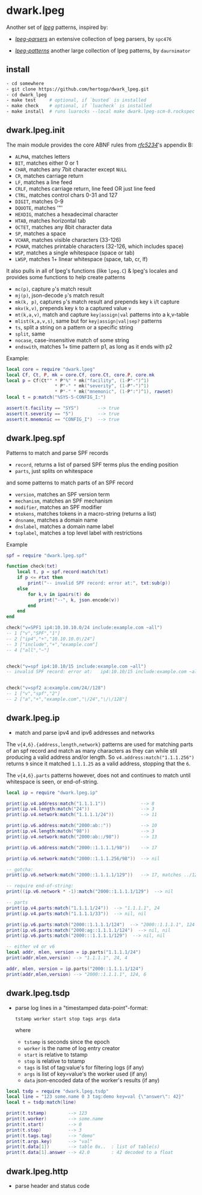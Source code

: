 # dwark.lpeg

Another set of [*lpeg*](http://www.inf.puc-rio.br/~roberto/lpeg/) patterns,
inspired by:
- [*lpeg-parsers*](https://github.com/spc476/LPeg-Parsers)
  an extensive collection of lpeg parsers, by `spc476`

- [*lpeg-patterns*](https://github.com/daurnimator/lpeg_patterns)
  another large collection of lpeg patterns, by `daurnimator`

## install

```bash
- cd somewhere
- git clone https://github.com/hertogp/dwark_lpeg.git
- cd dwark_lpeg
- make test     # optional, if `busted` is installed
- make check    # optional, if `luacheck` is installed
- make install  # runs luarocks --local make dwark.lpeg-scm-0.rockspec
```


## dwark.lpeg.init

The main module provides the core ABNF rules from
[*rfc5234*](http://www.rfc-editor.org/rfc/rfc5234.html#appendix-B)'s appendix
B:

- `ALPHA`, matches letters
- `BIT`, matches either 0 or 1
- `CHAR`, matches any 7bit character except `NULL`
- `CR`, matches carriage return
- `LF`, matches a line feed
- `CRLF`, matches carriage return, line feed OR just line feed
- `CTRL`, matches control chars 0-31 and 127
- `DIGIT`, matches 0-9
- `DQUOTE`, matches '"'
- `HEXDIG`, matches a hexadecimal character
- `HTAB`, matches horizontal tab
- `OCTET`, matches any 8bit character data
- `SP`, matches a space
- `VCHAR`, matches visible characters (33-126)
- `PCHAR`, matches printable characters (32-126, which includes space)
- `WSP`, matches a single whitespace (space or tab)
- `LWSP`, matches 1+ linear whitespace (space, tab, cr, lf)

It also pulls in all of lpeg's functions (like `lpeg.C`) & lpeg's locales and
provides some functions to help create patterns

- `mc(p)`, capture `p`'s match result
- `mj(p)`, json-decode `p`'s match result
- `mk(k, p)`, captures `p`'s match result and prepends key `k` i/t capture
- `mkv(k,v)`, prepends key `k` to a captured value `v`
- `mt(k,a,v)`, match and capture `key|assign|val` patterns into a k,v-table
- `mlist(k,a,v,s)`, same but for `key|assign|val|sep?` patterns
- `ts`, split a string on a pattern or a specific string
- `split`, same
- `nocase`, case-insensitive match of some string
- `endswith`, matches 1+ time pattern p1, as long as it ends with p2

Example:

```lua
local core = require "dwark.lpeg"
local Cf, Ct, P, mk = core.Cf, core.Ct, core.P, core.mk
local p = Cf(Ct"" * P"%" * mk("facility", (1-P"-")^1)
                  * P"-" * mk("severity", (1-P"-")^1)
                  * P"-" * mk("mnemonic", (1-P":")^1), rawset)
local t = p:match("%SYS-5-CONFIG_I:")

assert(t.facility == "SYS")       --> true
assert(t.severity == "5")         --> true
assert(t.mnemonic == "CONFIG_I")  --> true
```

## dwark.lpeg.spf

Patterns to match and parse SPF records

- `record`, returns a list of parsed SPF terms plus the ending position
- `parts`, just splits on whitespace

and some patterns to match parts of an SPF record

- `version`, matches an SPF version term
- `mechanism`, matches an SPF mechanism
- `modifier`, matches an SPF modifier
- `mtokens`, matches tokens in a macro-string (returns a list)
- `dnsname`, matches a domain name
- `dnslabel`, matches a domain name label
- `toplabel`, matches a top level label with restrictions

Example

```lua
spf = require "dwark.lpeg.spf"

function check(txt)
    local t, p = spf.record:match(txt)
    if p <= #txt then
        print("-- invalid SPF record: error at:", txt:sub(p))
    else
        for k,v in ipairs(t) do
            print("--", k, json.encode(v))
        end
    end
end

check("v=SPF1 ip4:10.10.10.0/24 include:example.com ~all")
-- 1 ["v","SPF","1"]
-- 2 ["ip4","+","10.10.10.0\/24"]
-- 3 ["include","+","example.com"]
-- 4 ["all","~"]


check("v=spf ip4:10.10/15 include:example.com ~all")
-- invalid SPF record: error at:   ip4:10.10/15 include:example.com ~all


check("v=spf2 a:example.com/24//128")
-- 1 ["v","spf","2"]
-- 2 ["a","+","example.com","\/24","\/\/128"]
```

## dwark.lpeg.ip

- match and parse ipv4 and ipv6 addresses and networks

The `v{4,6}.{address,length,network}` patterns are used for matching parts of
an spf record and match as many characters as they can while stil producing a
valid address and/or length.  So `v4.address:match("1.1.1.256")` returns `9`
since it matched `1.1.1.25` as a valid address, stopping that the `6`.

The `v{4,6}.parts` patterns however, does not and continues to match until
whitespace is seen, or end-of-string.


```lua
local ip = require "dwark.lpeg.ip"

print(ip.v4.address:match("1.1.1.1"))             --> 8
print(ip.v4.length:match("24"))                   --> 3
print(ip.v4.network:match("1.1.1.1/24"))          --> 11

print(ip.v6.address:match("2000:ab::"))           --> 10
print(ip.v4.length:match("98"))                   --> 3
print(ip.v4.network:match("2000:ab::/98"))        --> 13

print(ip.v6.address:match("2000::1.1.1.1/98"))    --> 17

print(ip.v6.network:match("2000::1.1.1.256/98"))  --> nil

-- gotcha:
print(ip.v6.network:match("2000::1.1.1.1/129"))   --> 17, matches ../12

-- require end-of-string:
print((ip.v6.network * -1):match("2000::1.1.1.1/129")  --> nil

-- parts
print(ip.v4.parts:match("1.1.1.1/24"))  --> "1.1.1.1", 24
print(ip.v4.parts:match("1.1.1.1/33"))  --> nil, nil

print(ip.v6.parts:match("2000::1.1.1.1/124")  --> "2000::1.1.1.1", 124
print(ip.v6.parts:match("2000:ag::1.1.1.1/124")  --> nil, nil
print(ip.v6.parts:match("2000:::1.1.1.1/129")  --> nil, nil

-- either v4 or v6
local addr, mlen, version = ip.parts("1.1.1.1/24")
print(addr,mlen,version) --> "1.1.1.1", 24, 4

addr, mlen, version = ip.parts("2000::1.1.1.1/124")
print(addr,mlen,version) --> "2000::1.1.1.1", 124, 6
```


## dwark.lpeg.tsdp

- parse log lines in a "timestamped data-point"-format:

    `tstamp worker start stop tags args data`

    where
     - `tstamp` is seconds since the epoch
     - `worker` is the name of log entry creator
     - `start`  is relative to tstamp
     - `stop`   is relative to tstamp
     - `tags`   is list of tag:value's for filtering logs (if any)
     - `args`   is list of key=value's the worker used (if any)
     - `data`   json-encoded data of the worker's results (if any)

```lua
local tsdp = require "dwark.lpeg.tsdp"
local line = "123 some.name 0 3 tag:demo key=val {\"answer\": 42}"
local t = tsdp:match(line)

print(t.tstamp)        --> 123
print(t.worker)        --> some.name
print(t.start)         --> 0
print(t.stop)          --> 3
print(t.tags.tag)      --> "demo"
print(t.args.key)      --> "val"
print(t.data[1])       --> table 0x..  : list of table(s)
print(t.data[1].answer --> 42.0        : 42 decoded to a float
```


## dwark.lpeg.http

- parse header and status code



